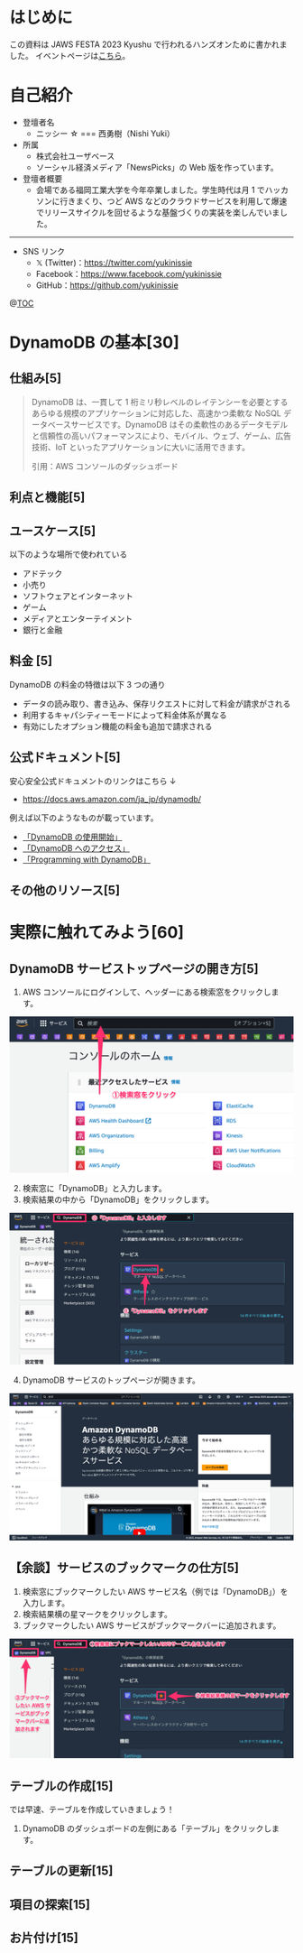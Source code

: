 # はじめに

この資料は JAWS FESTA 2023 Kyushu で行われるハンズオンために書かれました。
イベントページは[こちら](https://jft2023.jaws-ug.jp/)。

# 自己紹介

- 登壇者名
  - ニッシー ☆ === 西勇樹（Nishi Yuki）
- 所属
  - 株式会社ユーザベース
  - ソーシャル経済メディア「NewsPicks」の Web 版を作っています。
- 登壇者概要
  - 会場である福岡工業大学を今年卒業しました。学生時代は月 1 でハッカソンに行きまくり、つど AWS などのクラウドサービスを利用して爆速でリリースサイクルを回せるような基盤づくりの実装を楽しんでいました。

---

- SNS リンク
  - 𝕏 (Twitter)：https://twitter.com/yukinissie
  - Facebook：https://www.facebook.com/yukinissie
  - GitHub：https://github.com/yukinissie

@[TOC](アジェンダ)

# DynamoDB の基本[30]

## 仕組み[5]

> DynamoDB は、一貫して 1 桁ミリ秒レベルのレイテンシーを必要とするあらゆる規模のアプリケーションに対応した、高速かつ柔軟な NoSQL データベースサービスです。DynamoDB はその柔軟性のあるデータモデルと信頼性の高いパフォーマンスにより、モバイル、ウェブ、ゲーム、広告技術、IoT といったアプリケーションに大いに活用できます。
>
> 引用：AWS コンソールのダッシュボード

###

## 利点と機能[5]

###

## ユースケース[5]

以下のような場所で使われている

- アドテック
- 小売り
- ソフトウェアとインターネット
- ゲーム
- メディアとエンターテイメント
- 銀行と金融

## 料金 [5]

DynamoDB の料金の特徴は以下 3 つの通り

- データの読み取り、書き込み、保存リクエストに対して料金が請求がされる
- 利用するキャパシティーモードによって料金体系が異なる
- 有効にしたオプション機能の料金も追加で請求される

## 公式ドキュメント[5]

安心安全公式ドキュメントのリンクはこちら ↓

- https://docs.aws.amazon.com/ja_jp/dynamodb/

例えば以下のようなものが載っています。

- [「DynamoDB の使用開始」](https://docs.aws.amazon.com/amazondynamodb/latest/developerguide/GettingStartedDynamoDB.html)
- [「DynamoDB へのアクセス」](https://docs.aws.amazon.com/amazondynamodb/latest/developerguide/AccessingDynamoDB.html)
- [「Programming with DynamoDB」](https://docs.aws.amazon.com/amazondynamodb/latest/developerguide/Programming.html)

## その他のリソース[5]

# 実際に触れてみよう[60]

## DynamoDB サービストップページの開き方[5]

1. AWS コンソールにログインして、ヘッダーにある検索窓をクリックします。

![Alt text](image.png)

2. 検索窓に「DynamoDB」と入力します。
3. 検索結果の中から「DynamoDB」をクリックします。

![Alt text](image-1.png)

4. DynamoDB サービスのトップページが開きます。

![Alt text](image-5.png)

## 【余談】サービスのブックマークの仕方[5]

1. 検索窓にブックマークしたい AWS サービス名（例では「DynamoDB」）を入力します。
2. 検索結果横の星マークをクリックします。
3. ブックマークしたい AWS サービスがブックマークバーに追加されます。

![Alt text](image-4.png)

## テーブルの作成[15]

では早速、テーブルを作成していきましょう！

1. DynamoDB のダッシュボードの左側にある「テーブル」をクリックします。

## テーブルの更新[15]

## 項目の探索[15]

## お片付け[15]
